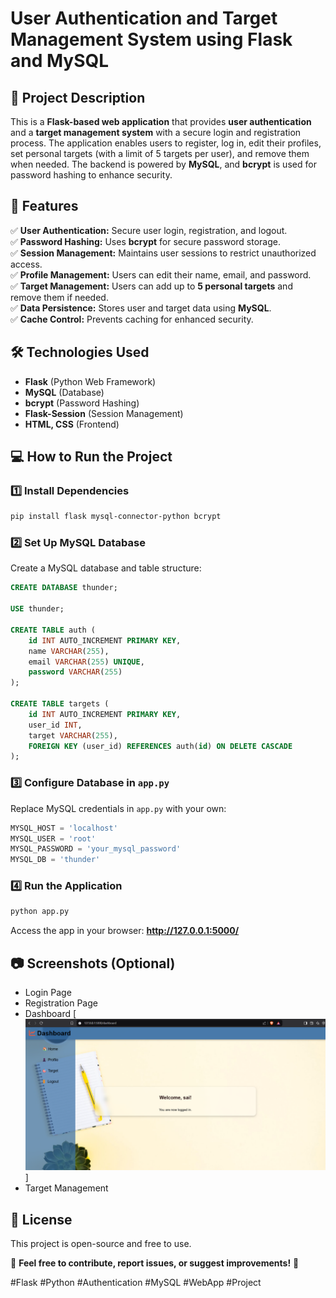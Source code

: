 # **User Authentication and Target Management System using Flask and MySQL**  

## **📌 Project Description**  
This is a **Flask-based web application** that provides **user authentication** and a **target management system** with a secure login and registration process. The application enables users to register, log in, edit their profiles, set personal targets (with a limit of 5 targets per user), and remove them when needed. The backend is powered by **MySQL**, and **bcrypt** is used for password hashing to enhance security.

## **🚀 Features**  
✅ **User Authentication:** Secure user login, registration, and logout.  
✅ **Password Hashing:** Uses **bcrypt** for secure password storage.  
✅ **Session Management:** Maintains user sessions to restrict unauthorized access.  
✅ **Profile Management:** Users can edit their name, email, and password.  
✅ **Target Management:** Users can add up to **5 personal targets** and remove them if needed.  
✅ **Data Persistence:** Stores user and target data using **MySQL**.  
✅ **Cache Control:** Prevents caching for enhanced security.  

## **🛠️ Technologies Used**  
- **Flask** (Python Web Framework)  
- **MySQL** (Database)  
- **bcrypt** (Password Hashing)  
- **Flask-Session** (Session Management)  
- **HTML, CSS** (Frontend)  

## **💻 How to Run the Project**  

### **1️⃣ Install Dependencies**  
```bash
pip install flask mysql-connector-python bcrypt
```

### **2️⃣ Set Up MySQL Database**  
Create a MySQL database and table structure:  
```sql
CREATE DATABASE thunder;

USE thunder;

CREATE TABLE auth (
    id INT AUTO_INCREMENT PRIMARY KEY,
    name VARCHAR(255),
    email VARCHAR(255) UNIQUE,
    password VARCHAR(255)
);

CREATE TABLE targets (
    id INT AUTO_INCREMENT PRIMARY KEY,
    user_id INT,
    target VARCHAR(255),
    FOREIGN KEY (user_id) REFERENCES auth(id) ON DELETE CASCADE
);
```

### **3️⃣ Configure Database in `app.py`**  
Replace MySQL credentials in `app.py` with your own:
```python
MYSQL_HOST = 'localhost'
MYSQL_USER = 'root'
MYSQL_PASSWORD = 'your_mysql_password'
MYSQL_DB = 'thunder'
```

### **4️⃣ Run the Application**  
```bash
python app.py
```
Access the app in your browser: **http://127.0.0.1:5000/**  



## **📷 Screenshots (Optional)**  
- Login Page  
- Registration Page  
- Dashboard
  [![Dashboard](https://github.com/Harshad-Kanire/User-Authentication-and-Target-Management-System-/blob/main/images/dashboard.png)]
- Target Management  

## **📜 License**  
This project is open-source and free to use.  

🔗 **Feel free to contribute, report issues, or suggest improvements!** 🚀  

#Flask #Python #Authentication #MySQL #WebApp #Project

